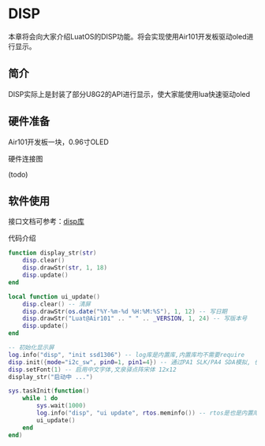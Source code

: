 # DISP

本章将会向大家介绍LuatOS的DISP功能。将会实现使用Air101开发板驱动oled进行显示。

## 简介

DISP实际上是封装了部分U8G2的API进行显示，使大家能使用lua快速驱动oled

## 硬件准备

Air101开发板一块，0.96寸OLED

硬件连接图

(todo)

## 软件使用

接口文档可参考：[disp库](https://wiki.luatos.com/api/disp.html)

代码介绍

```lua
function display_str(str)
    disp.clear()
    disp.drawStr(str, 1, 18)
    disp.update()
end

local function ui_update()
    disp.clear() -- 清屏
    disp.drawStr(os.date("%Y-%m-%d %H:%M:%S"), 1, 12) -- 写日期
    disp.drawStr("Luat@Air101" .. " " .. _VERSION, 1, 24) -- 写版本号
    disp.update()
end

-- 初始化显示屏
log.info("disp", "init ssd1306") -- log库是内置库,内置库均不需要require
disp.init({mode="i2c_sw", pin0=1, pin1=4}) -- 通过PA1 SLK/PA4 SDA模拟, 也可以用硬件i2c脚
disp.setFont(1) -- 启用中文字体,文泉驿点阵宋体 12x12
display_str("启动中 ...")

sys.taskInit(function()
    while 1 do
        sys.wait(1000)
        log.info("disp", "ui update", rtos.meminfo()) -- rtos是也是内置库
        ui_update()
    end
end)
```
